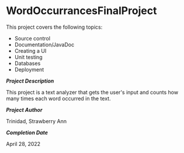 # WordOccurrancesFinalProject

This project covers the following topics:

- Source control
- Documentation/JavaDoc
- Creating a UI
- Unit testing
- Databases
- Deployment

***Project Description***

This project is a text analyzer that gets the user's input and counts how many times each word occurred in the text.

***Project Author***

Trinidad, Strawberry Ann 

***Completion Date***

April 28, 2022
